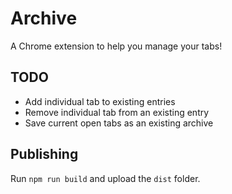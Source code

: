 # Archive
A Chrome extension to help you manage your tabs!

## TODO
* Add individual tab to existing entries
* Remove individual tab from an existing entry
* Save current open tabs as an existing archive

## Publishing
Run `npm run build` and upload the `dist` folder.